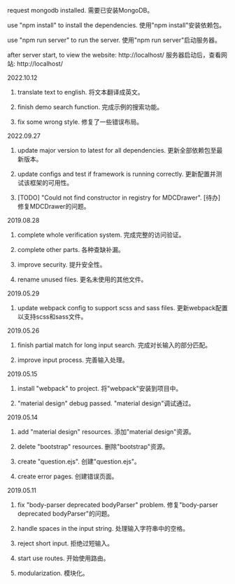 request mongodb installed.
需要已安装MongoDB。

use "npm install" to install the dependencies.
使用"npm install"安装依赖包。

use "npm run server" to run the server.
使用"npm run server"启动服务器。

after server start, to view the website: http://localhost/
服务器启动后，查看网站: http://localhost/

2022.10.12

1. translate text to english.
   将文本翻译成英文。

2. finish demo search function.
   完成示例的搜索功能。

3. fix some wrong style.
   修复了一些错误布局。

2022.09.27

1. update major version to latest for all dependencies.
   更新全部依赖包至最新版本。

2. update configs and test if framework is running correctly.
   更新配置并测试该框架的可用性。

3. [TODO] "Could not find constructor in registry for MDCDrawer".
   [待办] 修复MDCDrawer的问题。

2019.08.28

1. complete whole verification system.
   完成完整的访问验证。

2. complete other parts.
   各种查缺补漏。

3. improve security.
   提升安全性。

4. rename unused files.
   更名未使用的其他文件。

2019.05.29

1. update webpack config to support scss and sass files.
   更新webpack配置以支持scss和sass文件。

2019.05.26

1. finish partial match for long input search.
   完成对长输入的部分匹配。

2. improve input process.
   完善输入处理。

2019.05.15

1. install "webpack" to project.
   将"webpack"安装到项目中。

2. "material design" debug passed.
   "material design"调试通过。

2019.05.14

1. add "material design" resources.
   添加"material design"资源。

2. delete "bootstrap" resources.
   删除"bootstrap"资源。

3. create "question.ejs".
   创建"question.ejs"。

4. create error pages.
   创建错误页面。

2019.05.11

1. fix "body-parser deprecated bodyParser" problem.
   修复"body-parser deprecated bodyParser"的问题。

2. handle spaces in the input string.
   处理输入字符串中的空格。

3. reject short input.
   拒绝过短输入。

4. start use routes.
   开始使用路由。

5. modularization.
   模块化。
